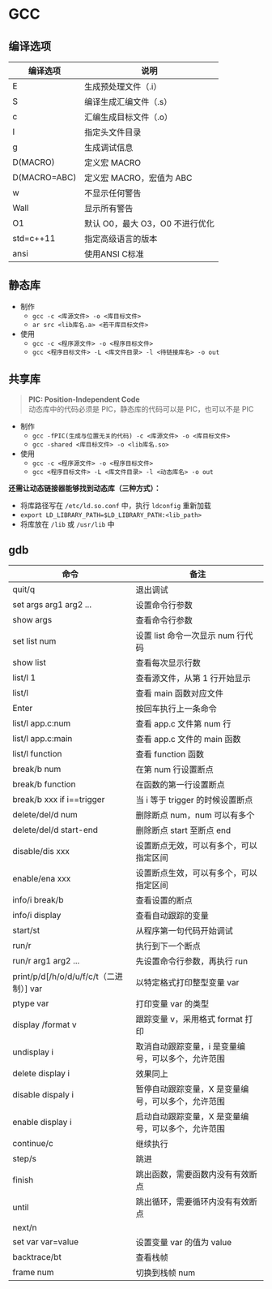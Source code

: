 # GCC

## 编译选项

| 编译选项           | 说明                           |
| --------------    | --------------------          |
| E                 | 生成预处理文件（.i）              |
| S                 | 编译生成汇编文件（.s）            |
| c                 | 汇编生成目标文件（.o）            |
| I                 | 指定头文件目录                  |
| g                 | 生成调试信息                    |
| D(MACRO)          | 定义宏 MACRO                   |
| D(MACRO=ABC)      | 定义宏 MACRO，宏值为 ABC        |
| w                 | 不显示任何警告                  |
| Wall              | 显示所有警告                    |
| O1                | 默认 O0，最大 O3，O0 不进行优化  |
| std=c++11         | 指定高级语言的版本               |
| ansi              | 使用ANSI C标准                 |

## 静态库

- 制作
  - `gcc -c <库源文件> -o <库目标文件>`
  - `ar src <lib库名.a> <若干库目标文件>`
- 使用
  - `gcc -c <程序源文件> -o <程序目标文件>`
  - `gcc <程序目标文件> -L <库文件目录> -l <待链接库名> -o out`

## 共享库

> **PIC: Position-Independent Code**  
> 动态库中的代码必须是 PIC，静态库的代码可以是 PIC，也可以不是 PIC

- 制作
  - `gcc -fPIC(生成与位置无关的代码) -c <库源文件> -o <库目标文件>`
  - `gcc -shared <库目标文件> -o <lib库名.so>`
- 使用
  - `gcc -c <程序源文件> -o <程序目标文件>`
  - `gcc <程序目标文件> -L <库文件目录> -l <动态库名> -o out`

**还需让动态链接器能够找到动态库（三种方式）：**

- 将库路径写在 `/etc/ld.so.conf` 中，执行 `ldconfig` 重新加载
- `export LD_LIBRARY_PATH=$LD_LIBRARY_PATH:<lib_path>`
- 将库放在 `/lib` 或 `/usr/lib` 中

## gdb

| 命令                                | 备注                          |
| ---------------------------------- | --------------------------- |
| quit/q                             | 退出调试                        |
| set args arg1 arg2 ...             | 设置命令行参数                     |
| show args                          | 查看命令行参数                     |
| set list num                       | 设置 list 命令一次显示 num 行代码          |
| show list                          | 查看每次显示行数                    |
| list/l 1                           | 查看源文件，从第 1 行开始显示            |
| list/l                             | 查看 main 函数对应文件                |
| Enter                              | 按回车执行上一条命令                  |
| list/l app.c:num                   | 查看 app.c 文件第 num 行              |
| list/l app.c:main                  | 查看 app.c 文件的 main 函数            |
| list/l function                    | 查看 function 函数                |
| break/b num                        | 在第 num 行设置断点                  |
| break/b function                   | 在函数的第一行设置断点                 |
| break/b xxx if i==trigger          | 当 i 等于 trigger 的时候设置断点          |
| delete/del/d num                   | 删除断点 num，num 可以有多个            |
| delete/del/d start-end             | 删除断点 start 至断点 end             |
| disable/dis xxx                    | 设置断点无效，可以有多个，可以指定区间         |
| enable/ena xxx                     | 设置断点生效，可以有多个，可以指定区间         |
| info/i break/b                     | 查看设置的断点                     |
| info/i display                     | 查看自动跟踪的变量                   |
| start/st                           | 从程序第一句代码开始调试                |
| run/r                              | 执行到下一个断点                    |
| run/r arg1 arg2 ...                | 先设置命令行参数，再执行 run            |
| print/p/d[/h/o/d/u/f/c/t（二进制）] var | 以特定格式打印整型变量 var              |
| ptype var                          | 打印变量 var 的类型                  |
| display /format v                  | 跟踪变量 v，采用格式 format 打印       |
| undisplay i                        | 取消自动跟踪变量，i 是变量编号，可以多个，允许范围  |
| delete display i                   | 效果同上                        |
| disable dispaly i                  | 暂停自动跟踪变量，X 是变量编号，可以多个，允许范围 |
| enable display i                   | 启动自动跟踪变量，X 是变量编号，可以多个，允许范围 |
| continue/c                         | 继续执行                        |
| step/s                             | 跳进                          |
| finish                             | 跳出函数，需要函数内没有有效断点            |
| until                              | 跳出循环，需要循环内没有有效断点            |
| next/n                             |                             |
| set var var=value                  | 设置变量 var 的值为 value             |
| backtrace/bt                       | 查看栈帧                        |
| frame num                          | 切换到栈帧 num                   |
